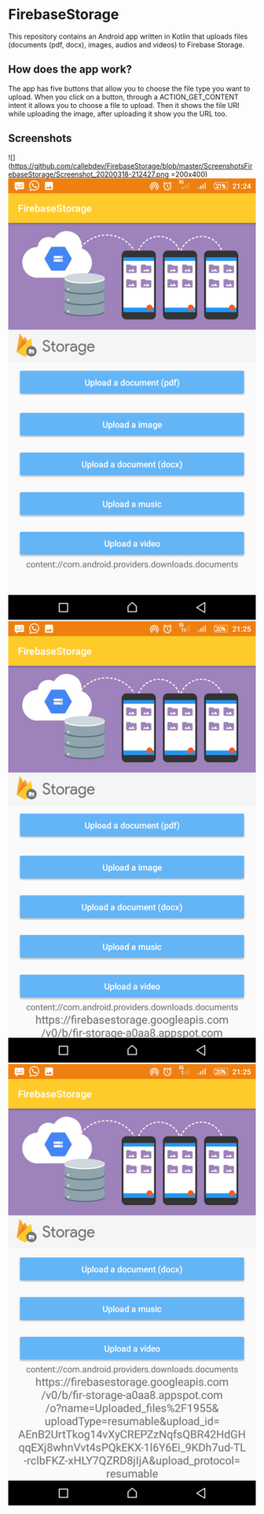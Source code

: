 # FirebaseStorage
This repository contains an Android app written in Kotlin that uploads files (documents (pdf, docx), images, audios and videos) to Firebase Storage.

## How does the app work?
The app has five buttons that allow you to choose the file type you want to upload.
When you click on a button, through a ACTION_GET_CONTENT intent it allows you to choose a file to upload.
Then it shows the file URI while uploading the image, after uploading it show you the URL too.

## Screenshots
![](https://github.com/callebdev/FirebaseStorage/blob/master/ScreenshotsFirebaseStorage/Screenshot_20200318-212427.png =200x400)
![](https://github.com/callebdev/FirebaseStorage/blob/master/ScreenshotsFirebaseStorage/Screenshot_20200318-212452.png)
![](https://github.com/callebdev/FirebaseStorage/blob/master/ScreenshotsFirebaseStorage/Screenshot_20200318-212514.png)
![](https://github.com/callebdev/FirebaseStorage/blob/master/ScreenshotsFirebaseStorage/Screenshot_20200318-212519.png)
